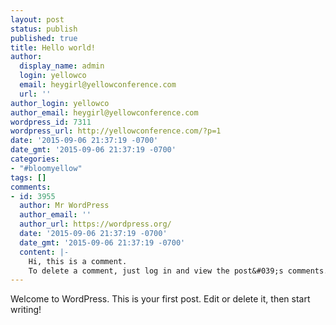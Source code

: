 ```yaml
---
layout: post
status: publish
published: true
title: Hello world!
author:
  display_name: admin
  login: yellowco
  email: heygirl@yellowconference.com
  url: ''
author_login: yellowco
author_email: heygirl@yellowconference.com
wordpress_id: 7311
wordpress_url: http://yellowconference.com/?p=1
date: '2015-09-06 21:37:19 -0700'
date_gmt: '2015-09-06 21:37:19 -0700'
categories:
- "#bloomyellow"
tags: []
comments:
- id: 3955
  author: Mr WordPress
  author_email: ''
  author_url: https://wordpress.org/
  date: '2015-09-06 21:37:19 -0700'
  date_gmt: '2015-09-06 21:37:19 -0700'
  content: |-
    Hi, this is a comment.
    To delete a comment, just log in and view the post&#039;s comments. There you will have the option to edit or delete them.
---
```

<p>Welcome to WordPress. This is your first post. Edit or delete it, then start writing!</p>
